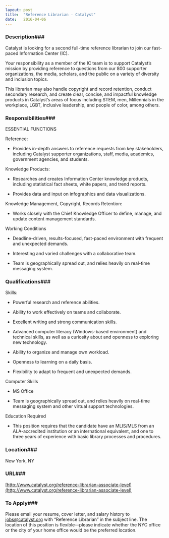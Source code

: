 ```yaml
---
layout: post
title:  "Reference Librarian - Catalyst"
date:   2016-04-06
---
```


### Description###

Catalyst is looking for a second full-time reference librarian to join our fast-paced Information Center (IC).

Your responsibility as a member of the IC team is to support Catalyst’s mission by providing reference to questions from our 800 supporter organizations, the media, scholars, and the public on a variety of diversity and inclusion topics.

This librarian may also handle copyright and record retention, conduct secondary research, and create clear, concise, and impactful knowledge products in Catalyst’s areas of focus including STEM, men, Millennials in the workplace, LGBT, inclusive leadership, and people of color, among others.


### Responsibilities###

ESSENTIAL FUNCTIONS

Reference:

* Provides in-depth answers to reference requests from key stakeholders, including Catalyst supporter organizations, staff, media, academics, government agencies, and students.

Knowledge Products:

* Researches and creates Information Center knowledge products, including statistical fact sheets, white papers, and trend reports. 

* Provides data and input on infographics and data visualizations. 

Knowledge Management, Copyright, Records Retention:

* Works closely with the Chief Knowledge Officer to define, manage, and update content management standards.

Working Conditions

* Deadline-driven, results-focused, fast-paced environment with frequent and unexpected demands.

* Interesting and varied challenges with a collaborative team.

* Team is geographically spread out, and relies heavily on real-time messaging system.



### Qualifications###

Skills:

* Powerful research and reference abilities.

* Ability to work effectively on teams and collaborate.

* Excellent writing and strong communication skills.

* Advanced computer literacy (Windows-based environment) and technical skills, as well as a curiosity about and openness to exploring new technology.

* Ability to organize and manage own workload.

* Openness to learning on a daily basis.

* Flexibility to adapt to frequent and unexpected demands.

Computer Skills

* MS Office

* Team is geographically spread out, and relies heavily on real-time messaging system and other virtual support technologies.

Education Required

* This position requires that the candidate have an MLIS/MLS from an ALA-accredited institution or an international equivalent, and one to three years of experience with basic library processes and procedures.




### Location###

New York, NY


### URL###

[http://www.catalyst.org/reference-librarian-associate-level](http://www.catalyst.org/reference-librarian-associate-level)

### To Apply###

Please email your resume, cover letter, and salary history to jobs@catalyst.org with “Reference Librarian” in the subject line. The location of this position is flexible—please indicate whether the NYC office or the city of your home office would be the preferred location.





